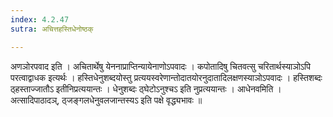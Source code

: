 ```yaml
---
index: 4.2.47
sutra: अचित्तहस्तिधेनोष्ठक्

---
```

 अणञोरपवाद इति । अचितार्थेषु येननाप्राप्तिन्यायेनाणोऽपवादः । कपोतादिषु चितवत्सु चरितार्थस्याञोऽपि परत्वाद्वाधक इत्यर्थः । हस्तिधेनुशब्दयोस्तु प्रत्ययस्वरेणान्तोदातयोरनुदातादिलक्षणस्याञोऽपवादः । हस्तिशब्दः ठ्हस्ताज्जातौऽ इतीनिप्रत्ययान्तः । धेनुशब्दः ठ्घेटोऽनुश्चऽ इति नुप्रत्ययान्तः । आधेनवमिति । अत्सादिपाठादञ्, ठ्जङ्गलधेनुवलजान्तस्यऽ इति पक्षे वृद्ध्यभावः ॥